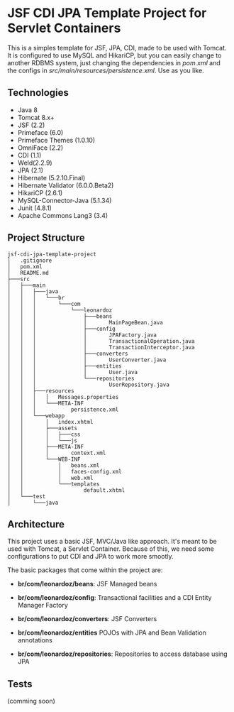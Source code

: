 # JSF CDI JPA Template Project for Servlet Containers

This is a simples template for JSF, JPA, CDI, made to be used with Tomcat. It is configured to use MySQL and HikariCP, but you can easily change to another RDBMS system, just changing the dependencies in *pom.xml* and the configs in *src/main/resources/persistence.xml*. Use as you like. 

## Technologies
- Java 8
- Tomcat 8.x+
- JSF (2.2)
- Primeface (6.0)
- Primeface Themes (1.0.10)
- OmniFace (2.2)
- CDI (1.1)
- Weld(2.2.9)
- JPA (2.1)
- Hibernate (5.2.10.Final)
- Hibernate Validator (6.0.0.Beta2)
- HikariCP (2.6.1)
- MySQL-Connector-Java (5.1.34)
- Junit (4.8.1)
- Apache Commons Lang3 (3.4)

    
## Project Structure
```
jsf-cdi-jpa-template-project
│   .gitignore
│   pom.xml
│   README.md
├───src
│   ├───main
│   │   ├───java
│   │   │   └───br
│   │   │       └───com
│   │   │           └───leonardoz
│   │   │               ├───beans
│   │   │               │       MainPageBean.java
│   │   │               ├───config
│   │   │               │       JPAFactory.java
│   │   │               │       TransactionalOperation.java
│   │   │               │       TransactionInterceptor.java
│   │   │               ├───converters
│   │   │               │       UserConverter.java
│   │   │               ├───entities
│   │   │               │       User.java
│   │   │               └───repositories
│   │   │                       UserRepository.java
│   │   ├───resources
│   │   │   │   Messages.properties
│   │   │   └───META-INF
│   │   │           persistence.xml
│   │   └───webapp
│   │       │   index.xhtml
│   │       ├───assets
│   │       │   ├───css
│   │       │   └───js
│   │       ├───META-INF
│   │       │       context.xml
│   │       └───WEB-INF
│   │           │   beans.xml
│   │           │   faces-config.xml
│   │           │   web.xml
│   │           └───templates
│   │                   default.xhtml
│   └───test
│       └───java
```

## Architecture

This project uses a basic JSF, MVC/Java like approach. It's meant to be used with Tomcat, a Servlet Container. Because of this, we need some configurations to put CDI and JPA to work more smootly. 

The basic packages that come within the project are: 

- **br/com/leonardoz/beans**: JSF Managed beans
    
- **br/com/leonardoz/config**: Transactional facilities and a CDI Entity Manager Factory
    
- **br/com/leonardoz/converters**: JSF Converters
    
- **br/com/leonardoz/entities** POJOs with JPA and Bean Validation annotations
    
- **br/com/leonardoz/repositories**: Repositories to access database using JPA

## Tests
(comming soon)
